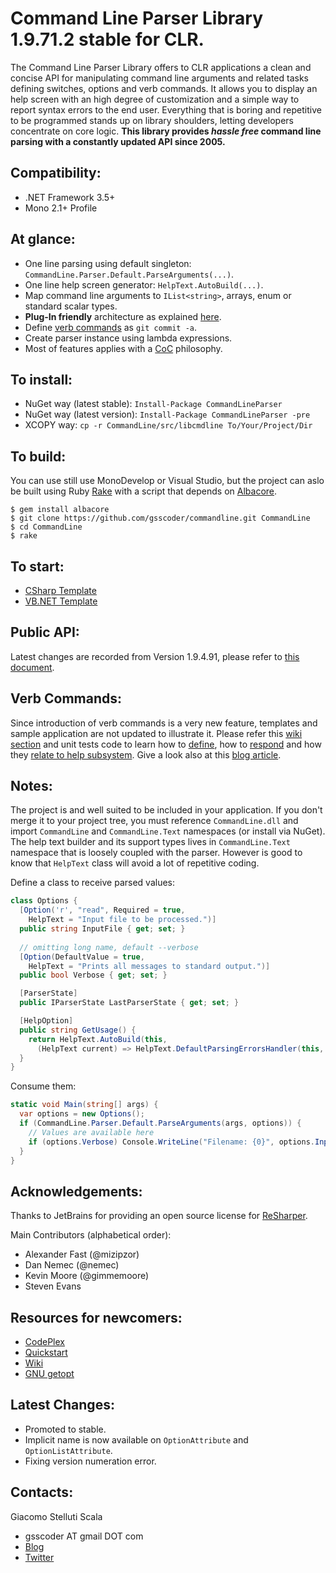 Command Line Parser Library 1.9.71.2 stable for CLR.
===
The Command Line Parser Library offers to CLR applications a clean and concise API for manipulating command line arguments and related tasks defining switches, options and verb commands. It allows you to display an help screen with an high degree of customization and a simple way to report syntax errors to the end user. Everything that is boring and repetitive to be programmed stands up on library shoulders, letting developers concentrate on core logic.
__This library provides _hassle free_ command line parsing with a constantly updated API since 2005.__

Compatibility:
---
  - .NET Framework 3.5+
  - Mono 2.1+ Profile

At glance:
---
  - One line parsing using default singleton: ``CommandLine.Parser.Default.ParseArguments(...)``.
  - One line help screen generator: ``HelpText.AutoBuild(...)``.
  - Map command line arguments to ``IList<string>``, arrays, enum or standard scalar types.
  - __Plug-In friendly__ architecture as explained [here](https://github.com/gsscoder/commandline/wiki/Plug-in-Friendly-Architecture).
  - Define [verb commands](https://github.com/gsscoder/commandline/wiki/Verb-Commands) as ``git commit -a``.
  - Create parser instance using lambda expressions.
  - Most of features applies with a [CoC](http://en.wikipedia.org/wiki/Convention_over_configuration) philosophy.

To install:
---
  - NuGet way (latest stable): ``Install-Package CommandLineParser``
  - NuGet way (latest version): ``Install-Package CommandLineParser -pre``
  - XCOPY way: ``cp -r CommandLine/src/libcmdline To/Your/Project/Dir``

To build:
---
You can use still use MonoDevelop or Visual Studio, but the project can aslo be built using Ruby [Rake](http://rake.rubyforge.org/) with a script that depends on [Albacore](https://github.com/derickbailey/Albacore).
```
$ gem install albacore
$ git clone https://github.com/gsscoder/commandline.git CommandLine
$ cd CommandLine
$ rake
```

To start:
---
  - [CSharp Template](https://github.com/gsscoder/commandline/blob/master/src/templates/CSharpTemplate/Program.cs)
  - [VB.NET Template](https://github.com/gsscoder/commandline/blob/master/src/templates/VBNetTemplate/Program.vb)

Public API:
---
Latest changes are recorded from Version 1.9.4.91, please refer to [this document](https://github.com/gsscoder/commandline/blob/master/doc/PublicAPI.md).

Verb Commands:
---
Since introduction of verb commands is a very new feature, templates and sample application are not updated to illustrate it. Please refer this [wiki section](https://github.com/gsscoder/commandline/wiki/Verb-Commands) and unit tests code to learn how to [define](https://github.com/gsscoder/commandline/blob/master/src/tests/Mocks/OptionsWithVerbsHelp.cs), how to [respond](https://github.com/gsscoder/commandline/blob/master/src/tests/Parser/VerbsFixture.cs) and how they [relate to help subsystem](https://github.com/gsscoder/commandline/blob/master/src/tests/Text/VerbsHelpTextFixture.cs). Give a look also at this [blog article](http://gsscoder.blogspot.it/2013/01/command-line-parser-library-verb.html).

Notes:
---
The project is and well suited to be included in your application. If you don't merge it to your project tree, you must reference ``CommandLine.dll`` and import ``CommandLine`` and ``CommandLine.Text`` namespaces (or install via NuGet). The help text builder and its support types lives in ``CommandLine.Text`` namespace that is loosely coupled with the parser. However is good to know that ``HelpText`` class will avoid a lot of repetitive coding.

Define a class to receive parsed values:

```csharp
class Options {
  [Option('r', "read", Required = true,
    HelpText = "Input file to be processed.")]
  public string InputFile { get; set; }
    
  // omitting long name, default --verbose
  [Option(DefaultValue = true,
    HelpText = "Prints all messages to standard output.")]
  public bool Verbose { get; set; }

  [ParserState]
  public IParserState LastParserState { get; set; }

  [HelpOption]
  public string GetUsage() {
    return HelpText.AutoBuild(this,
      (HelpText current) => HelpText.DefaultParsingErrorsHandler(this, current));
  }
}
```

Consume them:

```csharp
static void Main(string[] args) {
  var options = new Options();
  if (CommandLine.Parser.Default.ParseArguments(args, options)) {
    // Values are available here
    if (options.Verbose) Console.WriteLine("Filename: {0}", options.InputFile);
  }
}
```

Acknowledgements:
---
Thanks to JetBrains for providing an open source license for [ReSharper](http://www.jetbrains.com/resharper/).

Main Contributors (alphabetical order):
- Alexander Fast (@mizipzor)
- Dan Nemec (@nemec)
- Kevin Moore (@gimmemoore)
- Steven Evans

Resources for newcomers:
---
  - [CodePlex](http://commandline.codeplex.com)
  - [Quickstart](https://github.com/gsscoder/commandline/wiki/Quickstart)
  - [Wiki](https://github.com/gsscoder/commandline/wiki)
  - [GNU getopt](http://www.gnu.org/software/libc/manual/html_node/Getopt.html)

Latest Changes: 
---
  - Promoted to stable.
  - Implicit name is now available on ``OptionAttribute`` and ``OptionListAttribute``.
  - Fixing version numeration error.

Contacts:
---
Giacomo Stelluti Scala
  - gsscoder AT gmail DOT com
  - [Blog](http://gsscoder.blogspot.it)
  - [Twitter](http://twitter.com/gsscoder)
